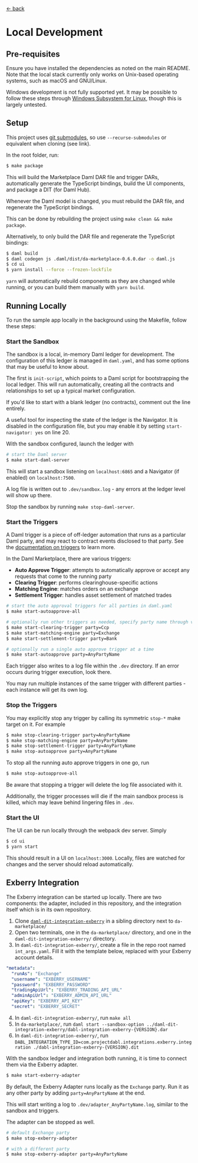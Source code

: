 [← back](../README.md)

# Local Development

## Pre-requisites

Ensure you have installed the dependencies as noted on the main README. Note that the local stack
currently only works on Unix-based operating systems, such as macOS and GNU/Linux.

Windows development is not fully supported yet. It may be possible to follow these steps through
[Windows Subsystem for Linux](https://docs.microsoft.com/en-us/windows/wsl/), though this is largely untested.

## Setup

This project uses [git submodules](https://git-scm.com/book/en/v2/Git-Tools-Submodules),
so use `--recurse-submodules` or equivalent when cloning (see link).

In the root folder, run:

```sh
$ make package
```

This will build the Marketplace Daml DAR file and trigger DARs, automatically generate the
TypeScript bindings, build the UI components, and package a DIT (for Daml Hub).

Whenever the Daml model is changed, you must rebuild the DAR file, and regenerate the TypeScript bindings.

This can be done by rebuilding the project using `make clean && make package`.

Alternatively, to only build the DAR file and regenerate the TypeScript bindings:

```sh
$ daml build
$ daml codegen js .daml/dist/da-marketplace-0.6.0.dar -o daml.js
$ cd ui
$ yarn install --force --frozen-lockfile
```

`yarn` will automatically rebuild components as they are changed while running, or you can build them manually with `yarn build`.

## Running Locally

To run the sample app locally in the background using the Makefile, follow these steps:

### Start the Sandbox

The sandbox is a local, in-memory Daml ledger for development. The configuration of this
ledger is managed in `daml.yaml`, and has some options that may be useful to know about.

The first is `init-script`, which points to a Daml script for bootstrapping the local ledger.
This will run automatically, creating all the contracts and relationships to set up a typical
market configuration.

If you'd like to start with a blank ledger (no contracts), comment out the line entirely.

A useful tool for inspecting the state of the ledger is the Navigator. It is disabled in the
configuration file, but you may enable it by setting `start-navigator: yes` on line 20.

With the sandbox configured, launch the ledger with

```sh
# start the Daml server
$ make start-daml-server
```

This will start a sandbox listening on `localhost:6865` and a Navigator (if enabled) on `localhost:7500`.

A log file is written out to `.dev/sandbox.log` - any errors at the ledger level will show up there.

Stop the sandbox by running `make stop-daml-server`.

### Start the Triggers

A Daml trigger is a piece of off-ledger automation that runs
as a particular Daml party, and may react to contract events disclosed to that party. See the
[documentation on triggers](https://docs.daml.com/triggers/index.html) to learn more.

In the Daml Marketplace, there are various triggers:

- **Auto Approve Trigger**: attempts to automatically approve or accept any requests that come to the running party
- **Clearing Trigger**: performs clearinghouse-specific actions
- **Matching Engine**: matches orders on an exchange
- **Settlement Trigger**: handles asset settlement of matched trades

```sh
# start the auto approval triggers for all parties in daml.yaml
$ make start-autoapprove-all

# optionally run other triggers as needed, specify party name through variable
$ make start-clearing-trigger party=Ccp
$ make start-matching-engine party=Exchange
$ make start-settlement-trigger party=Bank

# optionally run a single auto approve trigger at a time
$ make start-autoapprove party=AnyPartyName
```

Each trigger also writes to a log file within the `.dev` directory. If an error occurs during trigger
execution, look there.

You may run multiple instances of the same trigger with different parties - each instance will get its own log.

### Stop the Triggers

You may explicitly stop any trigger by calling its symmetric `stop-*` make target on it. For example

```sh
$ make stop-clearing-trigger party=AnyPartyName
$ make stop-matching-engine party=AnyPartyName
$ make stop-settlement-trigger party=AnyPartyName
$ make stop-autoapprove party=AnyPartyName
```

To stop all the running auto approve triggers in one go, run

```sh
$ make stop-autoapprove-all
```

Be aware that stopping a trigger will delete the log file associated with it.

Additionally, the trigger processes will die if the main sandbox process is killed,
which may leave behind lingering files in `.dev`.

### Start the UI

The UI can be run locally through the webpack dev server. Simply

```sh
$ cd ui
$ yarn start
```

This should result in a UI on `localhost:3000`. Locally, files are watched for changes and the server
should reload automatically.

## Exberry Integration

The Exberry integration can be started up locally. There are two components: the adapter, included
in this repository, and the integration itself which is in its own repository.

1. Clone [`daml-dit-integration-exberry`](https://github.com/digital-asset/daml-dit-integration-exberry) in a sibling directory next to `da-marketplace/`
2. Open two terminals, one in the `da-marketplace/` directory, and one in the `daml-dit-integration-exberry/` directory.
3. In `daml-dit-integration-exberry/`, create a file in the repo root named `int_args.yaml`. Fill it with the template below, replaced with your Exberry account details.

```yaml
"metadata":
  "runAs": "Exchange"
  "username": "EXBERRY_USERNAME"
  "password": "EXBERRY_PASSWORD"
  "tradingApiUrl": "EXBERRY_TRADING_API_URL"
  "adminApiUrl": "EXBERRY_ADMIN_API_URL"
  "apiKey": "EXBERRY_API_KEY"
  "secret": "EXBERRY_SECRET"
```

4. In `daml-dit-integration-exberry/`, run `make all`
5. In `da-marketplace/`, run `daml start --sandbox-option ../daml-dit-integration-exberry/dabl-integration-exberry-{VERSION}.dar`
6. In `daml-dit-integration-exberry/`, run `DABL_INTEGRATION_TYPE_ID=com.projectdabl.integrations.exberry.integration ./dabl-integration-exberry-{VERSION}.dit`

With the sandbox ledger and integration both running, it is time to connect them via the Exberry adapter.

```sh
$ make start-exberry-adapter
```

By default, the Exberry Adapter runs locally as the `Exchange` party. Run it as any other party by adding `party=AnyPartyName` at the end.

This will start writing a log to `.dev/adapter_AnyPartyName.log`, similar to the sandbox and triggers.

The adapter can be stopped as well.

```sh
# default Exchange party
$ make stop-exberry-adapter

# with a different party
$ make stop-exberry-adapter party=AnyPartyName
```
